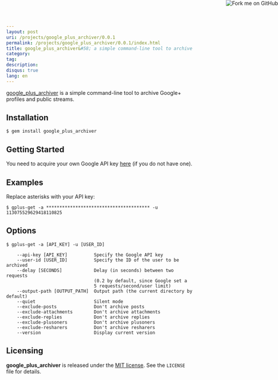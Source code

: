 ```yaml
---
layout: post
uri: /projects/google_plus_archiver/0.0.1
permalink: /projects/google_plus_archiver/0.0.1/index.html
title: google_plus_archiver&#58; a simple command-line tool to archive Google+ profiles
category:
tag:
description:
disqus: true
lang: en
---
```


[google_plus_archiver](https://github.com/soimort/google_plus_archiver) is a simple command-line tool to archive Google+ profiles and public streams.

## Installation

    $ gem install google_plus_archiver

## Getting Started

You need to acquire your own Google API key [here](https://code.google.com/apis/console#access) (if you do not have one).

## Examples

Replace asterisks with your API key:

    $ gplus-get -a *************************************** -u 113075529629418110825

## Options

    $ gplus-get -a [API_KEY] -u [USER_ID]

        --api-key [API_KEY]          Specify the Google API key
        --user-id [USER_ID]          Specify the ID of the user to be archived
        --delay [SECONDS]            Delay (in seconds) between two requests
                                     (0.2 by default, since Google set a
                                     5 requests/second/user limit)
        --output-path [OUTPUT_PATH]  Output path (the current directory by default)
        --quiet                      Silent mode
        --exclude-posts              Don't archive posts
        --exclude-attachments        Don't archive attachments
        --exclude-replies            Don't archive replies
        --exclude-plusoners          Don't archive plusoners
        --exclude-resharers          Don't archive resharers
        --version                    Display current version

## Licensing

__google_plus_archiver__ is released under the [MIT license](http://www.opensource.org/licenses/mit-license.php). See the `LICENSE` file for details.

<a href="https://github.com/soimort/google_plus_archiver"><img style="position: absolute; top: 0; right: 0; border: 0;" src="https://s3.amazonaws.com/github/ribbons/forkme_right_orange_ff7600.png" alt="Fork me on GitHub"></a>
